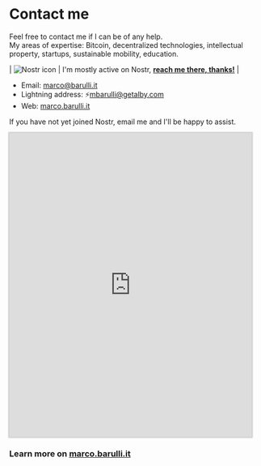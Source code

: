 # Contact me

Feel free to contact me if I can be of any help.  
My areas of expertise: Bitcoin, decentralized technologies, intellectual property, startups, sustainable mobility, education.

| ![Nostr icon](https://raw.githubusercontent.com/mbarulli/nostr-logo/refs/heads/main/PNG/nostr-icon-purple-64x64.png)    	|   I'm mostly active on Nostr, **[reach me there, thanks!](https://primal.net/p/npub18nagz6a53yh6d05e8trj487dhvyfhh4qchvsz87jqng4g4zl5tvs825evl)** |   

- Email: marco@barulli.it
- Lightning address: ⚡mbarulli@getalby.com
- Web: [marco.barulli.it](https://marco.barulli.it)

If you have not yet joined Nostr, email me and I'll be happy to assist.

<iframe src="https://formstr.app/#/embedded/e601ae263c36d6e5fd2db67df54d92c955721b1698b25fcd39c00ad559027468?hideTitleImage=true&hideDescription=true" width="480px" height="600px" frameborder="0" style="border-style:none;box-shadow:0px 0px 2px 2px rgba(0,0,0,0.2);" cellspacing="0" ></iframe>

### Learn more on [marco.barulli.it](https://marco.barulli.it)
